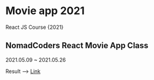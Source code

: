 # Movie app 2021

React JS Course {2021}

## NomadCoders React Movie App Class

2021.05.09 ~ 2021.05.26

Result --> [Link](https://seeys.github.io/react_movie/)
